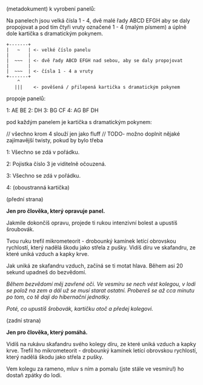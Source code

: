 (metadokument) k vyrobení panelů:

Na panelech jsou velká čísla 1 - 4, dvě malé řady ABCD EFGH aby se daly propojovat a pod tím čtyři vruty označené 1 - 4 (malým písmem) a úplně dole kartička s dramatickým pokynem.

    +-------+
    |   ~   | <- velké číslo panelu
    |       |
    |  ~~~  | <- dvě řady ABCD EFGH nad sebou, aby se daly propojovat
    |       |
    |  ~~~  | <- čísla 1 - 4 a vruty
    +-------+
        ^
       |||    <- pověšená / přilepená kartička s dramatickým pokynem

propoje panelů:

1: AE BE
2: DH
3: BG CF
4: AG BF DH

pod každým panelem je kartička s dramatickým pokynem:

// všechno krom 4 slouží jen jako fluff
// TODO- možno doplnit nějaké zajímavější twisty, pokud by bylo třeba

1: Všechno se zdá v pořádku.

2: Pojistka číslo 3 je viditelně očouzená.

3: Všechno se zdá v pořádku.

4: (oboustranná kartička)

(přední strana)

__Jen pro člověka, který opravuje panel.__

Jakmile dokončíš opravu, projede ti rukou intenzivní bolest a upustíš šroubovák.

Tvou ruku trefil mikrometeorit - drobounký kamínek letící obrovskou rychlostí, který nadělá škodu jako střela z pušky. Vidíš díru ve skafandru, ze které uniká vzduch a kapky krve.

Jak uniká ze skafandru vzduch, začíná se ti motat hlava. Během asi 20 sekund upadneš do bezvědomí.

_Během bezvědomí měj zavřené oči. Ve vesmíru se nech vést kolegou, v lodi se polož na zem a dál už se musí starat ostatní. Probereš se až cca minutu po tom, co tě dají do hibernační jednotky._

_Poté, co upustíš šrobovák, kartičku otoč a předej kolegovi._

(zadní strana)

__Jen pro člověka, který pomáhá.__

Vidíš na rukávu skafandru svého kolegy díru, ze které uniká vzduch a kapky krve. Trefil ho mikrometeorit - drobounký kamínek letící obrovskou rychlostí, který nadělá škodu jako střela z pušky.

Vem kolegu za rameno, mluv s ním a pomalu (jste stále ve vesmíru!) ho dostaň zpátky do lodi.
